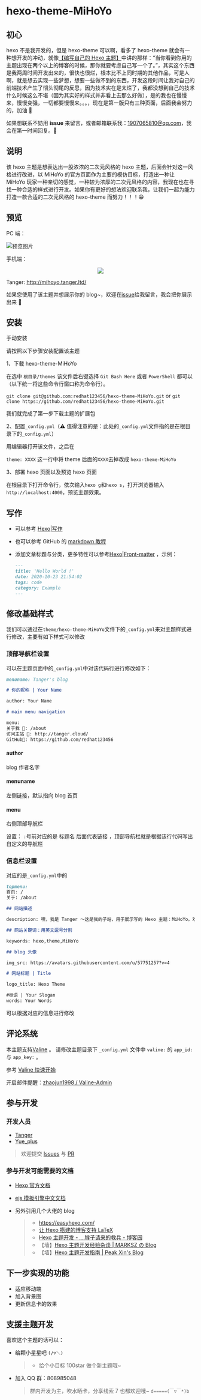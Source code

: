 # hexo-theme-MiHoYo

## 初心

hexo 不是我开发的，但是 hexo-theme 可以啊，看多了 hexo-theme 就会有一种想开发的冲动，就像[【编写自己的 Hexo 主题】](https://easyhexo.com/4-High-order-hexo-gamer/4-2-theme-develop/#%E7%BC%96%E5%86%99%E8%87%AA%E5%B7%B1%E7%9A%84-hexo-%E4%B8%BB%E9%A2%98)中讲的那样：“当你看到你用的主题出现在两个以上的博客的时候，那你就要考虑自己写一个了。”，其实这个东西是我两周时间开发出来的，很快也很烂，根本比不上同时期的其他作品，可是人啊，就是想去实现一些梦想，想要一些做不到的东西，开发这段时间让我对自己的前端技术产生了彻头彻尾的反思，因为技术实在是太烂了，我都没想到自己的技术什么时候这么不堪（因为其实好的样式并非看上去那么好做），是的我也在慢慢来，慢慢变强，一切都要慢慢来。。。，现在是第一版只有三种页面，后面我会努力的，加油 🎉

如果想联系不妨用 **issue** 来留言，或者邮箱联系我：1907065810@qq.com，我会在第一时间回复。🎈

## 说明

该 hexo 主题是想表达出一股浓浓的二次元风格的 hexo 主题，后面会针对这一风格进行改进，以 MiHoYo 的官方页面作为主要的模仿目标，打造出一种让 MiHoYo 玩家一种亲切的感觉，一种较为浓厚的二次元风格的内容，我现在也在寻找一种合适的样式进行开发。如果你有更好的想法欢迎联系我，让我们一起为能力打造一款合适的二次元风格的 hexo-theme 而努力！！！😁

## 预览

PC 端：

![预览图片](https://i.loli.net/2021/10/24/bNlAoIfzGPQJcnt.png)

手机端：

<p align="center"> <image src="https://github.com/redhat123456/pohots/blob/master/gif/1.gif?raw=true"></image> </p>

Tanger: http://mihoyo.tanger.ltd/

如果您使用了该主题并想展示你的 blog~，欢迎在<a href="https://github.com/redhat123456/hexo-theme-MiHoYo/issues">issue</a>给我留言，我会把你展示出来 🎃

## 安装

手动安装

请按照以下步骤安装配置该主题

1、下载 hexo-theme-MiHoYo

在选中 `根目录/themes` 该文件后右键选择 `Git Bash Here` 或者 `PowerShell` 都可以（以下统一将这些命令行窗口称为命令行）。

`git clone git@github.com:redhat123456/hexo-theme-MiHoYo.git`
or
`git clone https://github.com/redhat123456/hexo-theme-MiHoYo.git`

我们就完成了第一步下载主题的扩展包

2、配置`_config.yml`（⚠ 值得注意的是：此处的`_config.yml`文件指的是在根目录下的`_config.yml`）

用编辑器打开该文件，之后在

`theme: XXXX` 这一行中将 theme 后面的`XXXX`去掉改成 `hexo-theme-MiHoYo`

3、部署 hexo 页面以及预览 hexo 页面

在根目录下打开命令行，依次输入`hexo g`和`hexo s`，打开浏览器输入`http://localhost:4000`，预览主题效果。

## 写作

- 可以参考 [Hexo|写作](https://hexo.io/zh-cn/docs/writing)

* 也可以参考 GitHub 的 [markdown 教程](https://guides.github.com/features/mastering-markdown/)

* 添加文章标题与分类，更多特性可以参考[Hexo|Front-matter](https://hexo.io/zh-cn/docs/front-matter) ，示例：

  ```markdown
  ---
  title: 'Hello World !'
  date: 2020-10-23 21:54:02
  tags: code
  category: Example
  ---
  ```

## 修改基础样式

我们可以通过在`theme/hexo-theme-MiHoYo`文件下的`_config.yml`来对主题样式进行修改，主要有如下样式可以修改

### 顶部导航栏设置

可以在主题页面中的`_config.yml`中对该代码行进行修改如下：

```markdown
menuname: Tanger's blog

# 你的昵称 | Your Name

author: Your Name

# main menu navigation

menu:
关于我 👀: /about
访问主站 🎃: http://tanger.cloud/
GitHub🧨: https://github.com/redhat123456
```

#### author

blog 作者名字

#### menuname

左侧链接，默认指向 blog 首页

#### menu

右侧顶部导航栏

设置：
`:`号前对应的是 标题名 后面代表链接 ，顶部导航栏就是根据该行代码写出自定义的导航栏

### 信息栏设置

对应的是`_config.yml`中的

```markdown
topmenu:
首页: /
关于: /about

## 网站描述

description: 嘿，我是 Tanger ～这是我的子站，用于展示写的 Hexo 主题：MiHoYo。欢迎访问！

## 网站关键词：用英文逗号分割

keywords: hexo,theme,MiHoYo

## blog 头像

img_src: https://avatars.githubusercontent.com/u/57751257?v=4

# 网站标题 | Title

logo_title: Hexo Theme

#标语 | Your Slogan
words: Your Words
```

可以根据对应的信息进行修改

## 评论系统

本主题支持[Valine](https://valine.js.org/) 。
请修改主题目录下 `_config.yml` 文件中 `valine:` 的 `app_id:` 与 `app_key:` 。

参考 [Valine 快速开始](https://valine.js.org/quickstart.html)

开启邮件提醒：[zhaojun1998 / Valine-Admin](https://github.com/zhaojun1998/Valine-Admin)

## 参与开发

### 开发人员

- [Tanger](https://github.com/redhat123456)
- [Yue_plus](https://github.com/Yue-plus)

> 欢迎提交 [Issues](https://github.com/redhat123456/hexo-theme-MiHoYo/issues/new) 与 [PR](https://github.com/redhat123456/hexo-theme-MiHoYo/issues/pulls)

### 参与开发可能需要的文档

- [Hexo 官方文档](https://hexo.io/zh-cn/docs/templates)
- [ejs 模板引擎中文文档](https://ejs.bootcss.com/)

- 另外引用几个大佬的 blog
  > - <https://easyhexo.com/>
  > - [让 Hexo 搭建的博客支持 LaTeX](http://cps.ninja/2019/03/16/hexo-with-latex/)
  > - [Hexo 主题开发 - ﹏猴子请来的救兵 - 博客园](https://www.cnblogs.com/yyhh/p/11058985.html)
  > - 【墙】[Hexo 主题开发经验杂谈 | MARKSZ の Blog](https://molunerfinn.com/make-a-hexo-theme/)
  > - 【墙】[Hexo 主题开发指南 | Peak Xin's Blog](https://xinyufeng.net/2019/04/15/hexo-theme-guide/)

## 下一步实现的功能

* 适应移动端
* 加入背景图
* 更新信息卡的效果

## 支援主题开发

喜欢这个主题的话可以：

- 给颗小星星吧 `(/▽＼)`
  > - 给个小目标 100star 做个新主题哦~
- 加入 QQ 群：808985048 
  > 群内开发为主，吹水晒卡，分享线索 7 也都欢迎哦~ `d=====(￣▽￣*)b`

